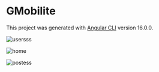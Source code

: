 # GMobilite

This project was generated with [Angular CLI](https://github.com/angular/angular-cli) version 16.0.0.



 
 ![usersss](https://github.com/pizzo54/managerial-mobility-System-angular/assets/87623142/a5d0f0ab-f41b-4952-a7e7-348ab565b2d2)

![home](https://github.com/pizzo54/managerial-mobility-System-angular/assets/87623142/14f5ad90-973e-4c07-b456-9479893a6873)

![postess](https://github.com/pizzo54/managerial-mobility-System-angular/assets/87623142/73f69eab-9f4d-4c92-9f02-90ab747a801c)

